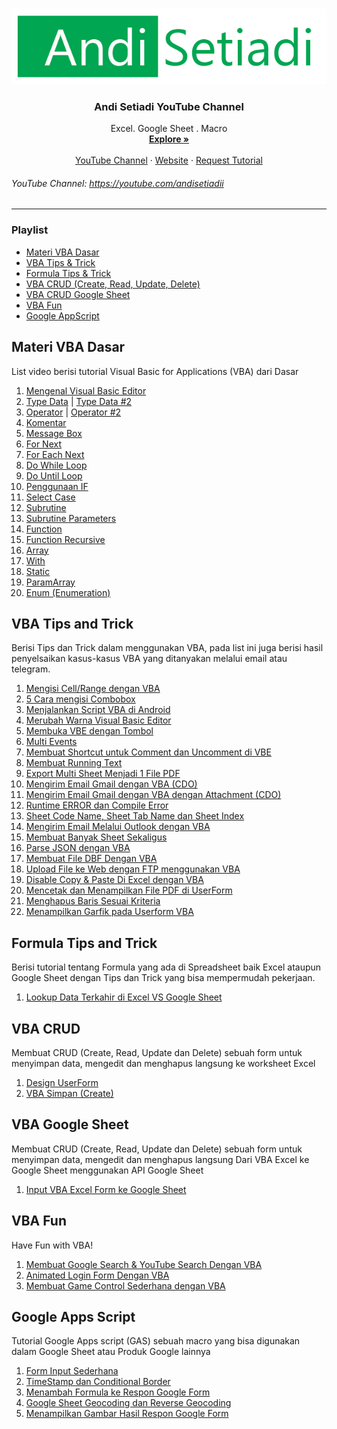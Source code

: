 <!-- PROJECT LOGO -->
<br />
<p align="center">
  <a href="https://github.com/othneildrew/Best-README-Template">
    <img src="images/Andi Setiadi.png" alt="Logo">
  </a>

  <h3 align="center">Andi Setiadi YouTube Channel</h3>

  <p align="center">
    Excel. Google Sheet . Macro
    <br />
    <a href="https://setiadi.my.id"><strong>Explore »</strong></a>
    <br />
    <br />
    <a href="https://youtube.com/andisetiadii">YouTube Channel</a>
    ·
    <a href="https://setiadi.my.id">Website</a>
    ·
    <a href="https://setiadi.my.id/kontak/">Request Tutorial</a>
  </p>
</p>

<!-- TABLE OF CONTENTS -->
###### YouTube Channel: https://youtube.com/andisetiadii
-----
### Playlist
* [Materi VBA Dasar](#materi-vba-dasar)
* [VBA Tips & Trick](#vba-tips-and-trick)
* [Formula Tips & Trick](#Formula-tips-and-trick)
* [VBA CRUD (Create, Read, Update, Delete)](#vba-crud)
* [VBA CRUD Google Sheet](#vba-google-sheet)
* [VBA Fun](#vba-fun)
* [Google AppScript](#google-apps-script)

## Materi VBA Dasar
List video berisi tutorial Visual Basic for Applications (VBA) dari Dasar
1. <a href="https://youtu.be/XCc2L0LZ9UI">Mengenal Visual Basic Editor</a>
2. <a href="https://youtu.be/gxk_TaEF_Fo">Type Data</a> | <a href="https://youtu.be/6NlrKbeuUas">Type Data #2</a>
3. <a href="https://youtu.be/axuTpYCQ4vU">Operator</a> | <a href="https://youtu.be/g949kWAbiX0">Operator #2</a>
4. <a href="https://youtu.be/mL88vMY14yI">Komentar</a>
5. <a href="https://youtu.be/xmbjqSvdXJQ">Message Box</a>
6. <a href="https://youtu.be/zybdybeCpYc">For Next</a>
7. <a href="https://youtu.be/kLIeUTzfvNk">For Each Next</a>
8. <a href="https://youtu.be/6ekywc9gmJU">Do While Loop</a>
9. <a href="https://youtu.be/-TiwL8sb-9c">Do Until Loop</a>
10. <a href="https://youtu.be/dNc3Qa8U9D0">Penggunaan IF</a>
12. <a href="https://youtu.be/gOalPp8vo8M">Select Case</a>
14. <a href="https://youtu.be/5EueFJScpMk">Subrutine</a>
15. <a href="https://youtu.be/ZtVHJ0u2ouU">Subrutine Parameters</a>
16. <a href="https://youtu.be/5jESz_LaQYw">Function</a>
17. <a href="https://youtu.be/IdRjsezpgCE">Function Recursive</a>
18. <a href="https://youtu.be/wTGEc0iV2_g">Array</a>
19. <a href="https://youtu.be/dQfU1J1cd8A">With</a>
20. <a href="https://youtu.be/0Zqj2nyEOYk">Static</a> 
21. <a href="https://youtu.be/e7gFowpisK4">ParamArray</a> 
22. <a href="https://youtu.be/Z9mGlfYsu2Q">Enum (Enumeration)</a> 

## VBA Tips and Trick
Berisi Tips dan Trick dalam menggunakan VBA, pada list ini juga berisi hasil penyelsaikan kasus-kasus VBA yang ditanyakan melalui email atau telegram.
1. <a href="https://youtu.be/1K7nmC7ae_U">Mengisi Cell/Range dengan VBA</a>
2. <a href="https://youtu.be/v_eC8jmCUxY">5 Cara mengisi Combobox</a>
3. <a href="https://youtu.be/UxTxHtJR5oY">Menjalankan Script VBA di Android</a>
4. <a href="https://youtu.be/OYa948yqXJs">Merubah Warna Visual Basic Editor</a>
5. <a href="https://youtu.be/jmfy0JT1d5Q">Membuka VBE dengan Tombol</a> 
6. <a href="https://youtu.be/4sG5D8Gmf24">Multi Events</a> 
7. <a href="https://youtu.be/vuMK59QEi9s">Membuat Shortcut untuk Comment dan Uncomment di VBE</a>
8. <a href="https://youtu.be/FOItRD_UNBM">Membuat Running Text</a>
9. <a href="https://youtu.be/21HZyGciCYs">Export Multi Sheet Menjadi 1 File PDF</a>
10. <a href="https://youtu.be/KtE3JtGtOMk">Mengirim Email Gmail dengan VBA (CDO)</a>
11. <a href="https://youtu.be/e2nrQpwdhw8">Mengirim Email Gmail dengan VBA dengan Attachment (CDO)</a>
12. <a href="https://youtu.be/zHVz8xmvByc">Runtime ERROR dan Compile Error</a>
13. <a href="https://youtu.be/Ke6Y24rhE4k">Sheet Code Name, Sheet Tab Name dan Sheet Index</a>
14. <a href="https://youtu.be/5CA27Q0dJ0Q">Mengirim Email Melalui Outlook dengan VBA</a>
15. <a href="https://youtu.be/_fEOg0h_Z2Y">Membuat Banyak Sheet Sekaligus</a>
16. <a href="https://youtu.be/9y-riDYn8FE">Parse JSON dengan VBA</a>
17. <a href="https://youtu.be/Ki7JYJKg6_s">Membuat File DBF Dengan VBA</a>
18. <a href="https://youtu.be/s1MFPJCafB0">Upload File ke Web dengan FTP menggunakan VBA</a>
19. <a href="https://youtu.be/zWg10Kn6LBo">Disable Copy & Paste Di Excel dengan VBA</a>
20. <a href="https://youtu.be/4tNIGKMVSPI">Mencetak dan Menampilkan File PDF di UserForm</a>
21. <a href="https://youtu.be/JsUB1TG_SCw">Menghapus Baris Sesuai Kriteria</a>
22. <a href="https://youtu.be/S7JpEtEqzTU">Menampilkan Garfik pada Userform VBA</a>

## Formula Tips and Trick
Berisi tutorial tentang Formula yang ada di Spreadsheet baik Excel ataupun Google Sheet dengan Tips dan Trick yang bisa mempermudah pekerjaan.
1. <a href="https://youtu.be/9LKnV38736E">Lookup Data Terkahir di Excel VS Google Sheet</a>

## VBA CRUD
Membuat CRUD (Create, Read, Update dan Delete) sebuah form untuk menyimpan data, mengedit dan menghapus langsung ke worksheet Excel
1. <a href="https://youtu.be/bJKZ59KMGAU">Design UserForm</a> 
2. <a href="https://youtu.be/EW0E_FhvngE">VBA Simpan (Create)</a> 

## VBA Google Sheet
Membuat CRUD (Create, Read, Update dan Delete) sebuah form untuk menyimpan data, mengedit dan menghapus langsung Dari VBA Excel ke Google Sheet menggunakan API Google Sheet
1. <a href="https://youtu.be/-w3-Vg2ZzSM">Input VBA Excel Form ke Google Sheet</a> 

## VBA Fun
Have Fun with VBA!
1. <a href="https://youtu.be/bZNx0dIMcVY">Membuat Google Search & YouTube Search Dengan VBA</a> 
2. <a href="https://youtu.be/W8W7mEA8kz0">Animated Login Form Dengan VBA</a>
3. <a href="https://youtu.be/0fPg4nO-6WA">Membuat Game Control Sederhana dengan VBA</a>

## Google Apps Script
Tutorial Google Apps script (GAS) sebuah macro yang bisa digunakan dalam Google Sheet atau Produk Google lainnya
1. <a href="https://youtu.be/orvH0c90iFk">Form Input Sederhana</a> 
2. <a href="https://youtu.be/vea4dCzngOU">TimeStamp dan Conditional Border</a>
3. <a href="https://youtu.be/NKkol9gS5iY">Menambah Formula ke Respon Google Form</a>
4. <a href="https://youtu.be/35M9O4XFx7c">Google Sheet Geocoding dan Reverse Geocoding</a>
5. <a href="https://youtu.be/ek_XrdkcUXg">Menampilkan Gambar Hasil Respon Google Form</a>



